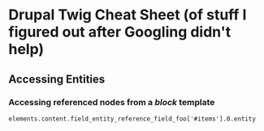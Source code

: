 # Drupal Twig Cheat Sheet (of stuff I figured out after Googling didn't help)

## Accessing Entities

### Accessing referenced nodes from a _block_ template

`elements.content.field_entity_reference_field_foo['#items'].0.entity`
